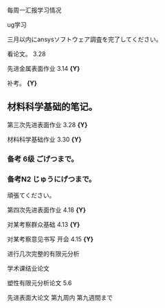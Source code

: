 每周一汇报学习情况

ug学习

三月以内にansysソフトウェア調査を完了してください。

看论文。 3.28

先进金属表面作业   3.14  **{Y}**

补考。 **{Y}**

## 材料科学基础的笔记。

第三次先进表面作业  3.28 **{Y}**

材料科学基础作业  3.30 **{Y}**



### 备考 6级  ごげつまで。

### 备考N2	じゅうにげつまで。

頑張てください。



第四次先进表面作业 4.18  **{Y}**

对某考察群众基础 4.13  **{Y}**

对某考察意见书写 开会 4.15  **{Y}**





进行几次完整的有限元分析



学术课结业论文

塑性有限元分析论文 5.6

先进表面大论文 第九周内  第九週間まで











